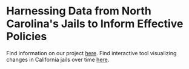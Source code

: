 # Harnessing Data from North Carolina's Jails to Inform Effective Policies
Find information on our project [here](https://bassconnections.duke.edu/project-teams/harnessing-data-north-carolinas-jails-inform-effective-policies-2020-2021).
Find interactive tool visualizing changes in California jails over time [here](https://kalleyhuang.shinyapps.io/california_jails_app/).
